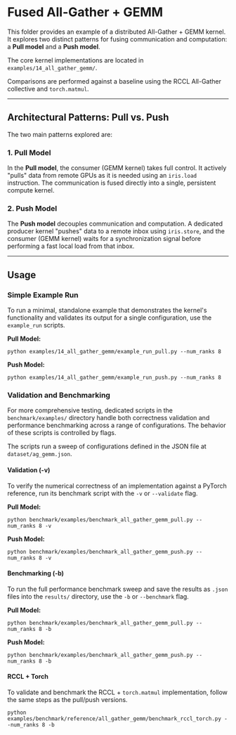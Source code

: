 # Fused All-Gather + GEMM

This folder provides an example of a distributed All-Gather + GEMM kernel. It explores two distinct patterns for fusing communication and computation: a **Pull model** and a **Push model**.

The core kernel implementations are located in `examples/14_all_gather_gemm/`.

Comparisons are performed against a baseline using the RCCL All-Gather collective and `torch.matmul`.

-----

## Architectural Patterns: Pull vs. Push

The two main patterns explored are:

### 1\. Pull Model

In the **Pull model**, the consumer (GEMM kernel) takes full control. It actively "pulls" data from remote GPUs as it is needed using an `iris.load` instruction. The communication is fused directly into a single, persistent compute kernel.

### 2\. Push Model

The **Push model** decouples communication and computation. A dedicated producer kernel "pushes" data to a remote inbox using `iris.store`, and the consumer (GEMM kernel) waits for a synchronization signal before performing a fast local load from that inbox.

-----

## Usage

### Simple Example Run

To run a minimal, standalone example that demonstrates the kernel's functionality and validates its output for a single configuration, use the `example_run` scripts.

**Pull Model:**

```terminal
python examples/14_all_gather_gemm/example_run_pull.py --num_ranks 8
```

**Push Model:**

```terminal
python examples/14_all_gather_gemm/example_run_push.py --num_ranks 8
```

### Validation and Benchmarking

For more comprehensive testing, dedicated scripts in the `benchmark/examples/` directory handle both correctness validation and performance benchmarking across a range of configurations. The behavior of these scripts is controlled by flags.

The scripts run a sweep of configurations defined in the JSON file at `dataset/ag_gemm.json`.

#### Validation (-v)

To verify the numerical correctness of an implementation against a PyTorch reference, run its benchmark script with the `-v` or `--validate` flag.

**Pull Model:**

```terminal
python benchmark/examples/benchmark_all_gather_gemm_pull.py --num_ranks 8 -v
```

**Push Model:**

```terminal
python benchmark/examples/benchmark_all_gather_gemm_push.py --num_ranks 8 -v
```

#### Benchmarking (-b)

To run the full performance benchmark sweep and save the results as `.json` files into the `results/` directory, use the `-b` or `--benchmark` flag.

**Pull Model:**

```terminal
python benchmark/examples/benchmark_all_gather_gemm_pull.py --num_ranks 8 -b
```

**Push Model:**

```terminal
python benchmark/examples/benchmark_all_gather_gemm_push.py --num_ranks 8 -b
```

#### RCCL + Torch

To validate and benchmark the RCCL + `torch.matmul` implementation, follow the same steps as the pull/push versions.

```terminal
python examples/benchmark/reference/all_gather_gemm/benchmark_rccl_torch.py --num_ranks 8 -b
```